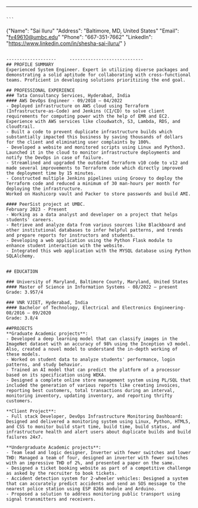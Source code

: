 -------------------     ----------------------------
                                                                          ```
{"Name": "Sai Iluru"
                                                                           "Address": "Baltimore, MD, United States" 
                                                                           "Email": "fv49610@umbc.edu" 
                                                                           "Phone": "667-351-7662" 
                                                                           "LinkedIn": "https://www.linkedin.com/in/shesha-sai-iluru/"
}
```
                                                                           
-------------------     ----------------------------
## PROFILE SUMMARY
Experienced System Engineer. Expert in utilizing diverse packages and demonstrating a solid aptitude for collaborating with cross-functional teams. Proficient in developing solutions prioritizing the end goal.

## PROFESSIONAL EXPERIENCE
### Tata Consultancy Services, Hyderabad, India
#### AWS DevOps Engineer - 09/2018 – 04/2022
- Deployed infrastructure on AWS cloud using Terraform (Infrastructure-as-Code) and Jenkins (CI/CD) to solve client requirements for computing power with the help of EMR and EC2. Experience with AWS services like cloudwatch, S3, Lambda, RDS, and cloudtrail.
- Built a code to prevent duplicate infrastructure builds which substantially impacted this business by saving thousands of dollars for the client and eliminating user complaints by 100%.
- Developed a website and monitored scripts using Linux and Python3. Launched it in the cloud to monitor infrastructure deployments and notify the DevOps in case of failure.
- Streamlined and upgraded the outdated Terraform v10 code to v12 and made several improvements to Terraform code which directly improved the deployment time by 15 minutes.
- Constructed multiple Jenkins pipelines using Groovy to deploy the Terraform code and reduced a minimum of 30 man-hours per month for deploying the infrastructure.
Worked on Hashicorp vault and Packer to store passwords and build AMI.

#### PeerSist project at UMBC.       		            						        February 2023 - Present
- Working as a data analyst and developer on a project that helps students' careers.
- Retrieve and analyze data from various sources like Blackboard and other institutional databases to infer helpful patterns, and trends and prepare reports for instructors and students.
- Developing a web application using the Python Flask module to enhance student interaction with the website.
- Integrated this web application with the MYSQL database using Python SQLAlchemy.


## EDUCATION

### University of Maryland, Baltimore County, Maryland, United States
#### Master of Science in Information Systems - 08/2022 – present
Grade: 3.957/4

### VNR VJIET, Hyderabad, India
#### Bachelor of Technology, Electrical and Electronics Engineering- 08/2016 – 09/2020
Grade: 3.8/4

##PROJECTS
**Graduate Academic projects**:
- Developed a deep learning model that can classify images in the ImageNet dataset with an accuracy of 98% using the Inception v3 model. Also, created a novel model to understand the in-depth working of these models.
- Worked on student data to analyze students' performance, login patterns, and study behavior.
- Trained an AI model that can predict the platform of a processor based on its specification using WEKA.
- Designed a complete online store management system using PL/SQL that included the generation of various reports like creating invoices, reporting best customers, total transactions during an interval, monitoring inventory, updating inventory, and reporting thrifty customers.

**Client Project**:
- Full stack Developer, DevOps Infrastructure Monitoring Dashboard: Designed and delivered a monitoring system using Linux, Python, HTML5, and CSS to monitor build start time, build time, build status, and infrastructure health and alert users about duplicate builds and build failures 24x7.

**Undergraduate Academic projects**:
- Team lead and logic designer, Inverter with fewer switches and lower THD: Managed a team of four, designed an inverter with fewer switches with an impressive THD of 2%, and presented a paper on the same.
- Designed a ticket booking website as part of a competitive challenge as asked by the recruiter to book tickets.
- Accident detection system for 2-wheeler vehicles: Designed a system that can accurately predict accidents and send an SOS message to the nearest police station using ESP 8266 module and Arduino.
- Proposed a solution to address monitoring public transport using signal transmitters and receivers.


